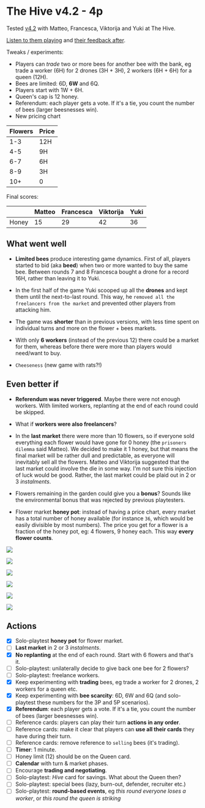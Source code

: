 # The Hive v4.2 - 4p

Tested [v4.2](../versions/v4.2) with Matteo, Francesca, Viktorija and Yuki at The Hive.

[Listen to them playing](https://soundcloud.com/bpt20170609/matteo-francesca-viktorija-and-yuki-v42-the-hive?in=beesness/sets/playtesting) and [their feedback after](https://soundcloud.com/bpt20170609/matteo-francesca-viktorija-and-yuki-v42-feedback-the-hive?in=beesness/sets/playtesting).

Tweaks / experiments:

* Players can *trade* two or more bees for another bee with the bank, eg trade a worker (6H) for 2 drones (3H + 3H), 2 workers (6H + 6H) for a queen (12H).
* Bees are limited: 6D, **6W** and 6Q.
* Players start with 1W + 6H.
* Queen's cap is 12 honey.
* Referendum: each player gets a vote. If it's a tie, you count the number of bees (larger beesnesses win).
* New pricing chart
 
| Flowers | Price | 
|--|--|
| 1-3 | 12H |
| 4-5 | 9H |
| 6-7 | 6H |
| 8-9 | 3H |
| 10+ | 0 |

Final scores:

| | Matteo | Francesca | Viktorija | Yuki | 
|--|--|--|--|--|
| Honey | 15 | 29 | 42 | 36 |

## What went well

* **Limited bees** produce interesting game dynamics. First of all, players started to bid (aka **beed**) when two or more wanted to buy the same bee. Between rounds 7 and 8 Francesca bought a drone for a record 16H, rather than leaving it to Yuki. 

* In the first half of the game Yuki scooped up all the **drones** and kept them until the next-to-last round. This way, he `removed all the freelancers from the market` and prevented other players from attacking him.

* The game was **shorter** than in previous versions, with less time spent on individual turns and more on the flower + bees markets.

* With only **6 workers** (instead of the previous 12) there could be a market for them, whereas before there were more than players would need/want to buy.

* `Cheeseness` (new game with rats?!)


## Even better if

* **Referendum was never triggered**. Maybe there were not enough workers. With limited workers, replanting at the end of each round could be skipped.  

* What if **workers were also freelancers**?
 
* In the **last market** there were more than 10 flowers, so if everyone sold everything each flower would have gone for 0 honey (the `prisoners dilemma` said Matteo). We decided to make it 1 honey, but that means the final market will be rather dull and predictable, as everyone will inevitably sell all the flowers. Matteo and Viktorija suggested that the last market could involve the die in some way. I'm not sure this injection of luck would be good. Rather, the last market could be plaid out in 2 or 3 *instalments*.

* Flowers remaining in the garden could give you a **bonus**? Sounds like the environmental bonus that was rejected by previous playtesters.

* Flower market **honey pot**: instead of having a price chart, every market has a total number of honey available (for instance `36`, which would be easily divisible by most numbers). The price you get for a flower is a fraction of the honey pot, eg: 4 flowers, 9 honey each. This way **every flower counts**.

![](assets/2017-06-09-francesca.jpeg)

![](assets/2017-06-09-matteo.jpeg)

![](assets/2017-06-09-viktorija.jpeg)

![](assets/2017-06-09-yuki.jpeg)

![](assets/2017-06-09-matteoM1.jpeg)

![](assets/2017-06-09-matteoM2.jpeg)

## Actions

- [x] Solo-playtest **honey pot** for flower market.
- [ ] **Last market** in 2 or 3 *instalments*.
- [x] **No replanting** at the end of each round. Start with 6 flowers and that's it.
- [ ] Solo-playtest: unilaterally decide to give back one bee for 2 flowers?
- [ ] Solo-playtest: freelance workers.
- [x] Keep experimenting with **trading** bees, eg trade a worker for 2 drones, 2 workers for a queen etc.
- [x] Keep experimenting with **bee scarcity**: 6D, 6W and 6Q (and solo-playtest these numbers for the 3P and 5P scenarios).
- [x] **Referendum**: each player gets a vote. If it's a tie, you count the number of bees (larger beesnesses win).
- [ ] Reference cards: players can play their turn **actions in any order**.
- [ ] Reference cards: make it clear that players can **use all their cards** they have during their turn.
- [ ] Reference cards: remove reference to `selling` bees (it's trading). 
- [ ] **Timer**: 1 minute.
- [ ] Honey limit (12) should be on the Queen card.
- [ ] **Calendar** with turn & market phases.
- [ ] Encourage **trading and negotiating**.
- [ ] Solo-playtest: *Hive* card for savings. What about the Queen then?
- [ ] Solo-playtest: special bees (lazy, burn-out, defender, recruiter etc.)
- [ ] Solo-playtest: **round-based events**, eg *this round everyone loses a worker*, or *this round the queen is striking*